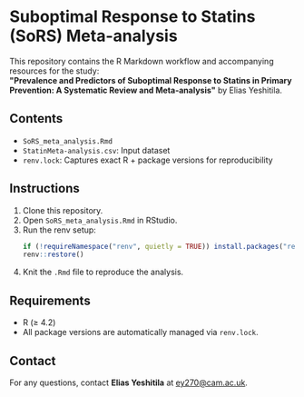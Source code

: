# Suboptimal Response to Statins (SoRS) Meta-analysis

This repository contains the R Markdown workflow and accompanying resources for the study:  
**"Prevalence and Predictors of Suboptimal Response to Statins in Primary Prevention: A Systematic Review and Meta-analysis"** by Elias Yeshitila.

## Contents
- `SoRS_meta_analysis.Rmd`
- `StatinMeta-analysis.csv`: Input dataset
- `renv.lock`: Captures exact R + package versions for reproducibility

## Instructions
1. Clone this repository.
2. Open `SoRS_meta_analysis.Rmd` in RStudio.
3. Run the renv setup:
   ```r
   if (!requireNamespace("renv", quietly = TRUE)) install.packages("renv")
   renv::restore()
   ```
4. Knit the `.Rmd` file to reproduce the analysis.

## Requirements
- R (≥ 4.2)
- All package versions are automatically managed via `renv.lock`.

## Contact
For any questions, contact **Elias Yeshitila** at ey270@cam.ac.uk.
